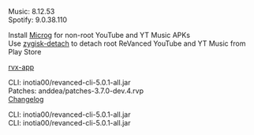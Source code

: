 Music: 8.12.53  
Spotify: 9.0.38.110  

Install [Microg](https://github.com/ReVanced/GmsCore/releases) for non-root YouTube and YT Music APKs  
Use [zygisk-detach](https://github.com/j-hc/zygisk-detach) to detach root ReVanced YouTube and YT Music from Play Store  

[rvx-app](https://github.com/cvnertnc/rvx-app)
  
CLI: inotia00/revanced-cli-5.0.1-all.jar  
Patches: anddea/patches-3.7.0-dev.4.rvp  
[Changelog](https://github.com/anddea/revanced-patches/releases/tag/v3.7.0-dev.4)

CLI: inotia00/revanced-cli-5.0.1-all.jar  
CLI: inotia00/revanced-cli-5.0.1-all.jar    
